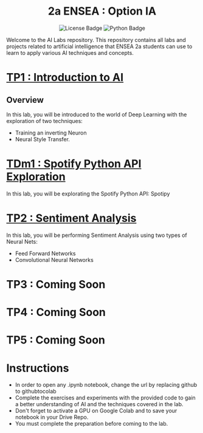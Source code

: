 <h1   align="center">
2a ENSEA : Option IA 
</h1>

<div id="badges" align="center">
  <img src="https://img.shields.io/github/license/thad75/OptionAI" alt="License Badge"/>
  <img src="https://img.shields.io/github/languages/top/thad75/OptionAI" alt="Python Badge"/>
</div> 


Welcome to the AI Labs repository. This repository contains all labs and projects related to artificial intelligence that ENSEA 2a students can use to learn to apply various AI techniques and concepts.

# [TP1 : Introduction to AI ](TP1)

## Overview

In this lab, you will be introduced to the world of Deep Learning with the exploration of two techniques: 
  - Training an inverting Neuron 
  - Neural Style Transfer. 
  
# [TDm1 : Spotify Python API Exploration](TDm/NLP)

In this lab, you will be explorating the Spotify Python API: Spotipy

# [TP2 : Sentiment Analysis](TP2)

In this lab, you will be performing Sentiment Analysis using two types of Neural Nets:
- Feed Forward Networks
- Convolutional Neural Networks

# TP3 : Coming Soon

# TP4 : Coming Soon

# TP5 : Coming Soon

# Instructions

- In order to open any .ipynb notebook, change the url by replacing github to githubtocolab
- Complete the exercises and experiments with the provided code to gain a better understanding of AI and the techniques covered in the lab.
- Don't forget to activate a GPU on Google Colab and  to save your notebook in your Drive Repo.
- You must complete the preparation before coming to the lab.
